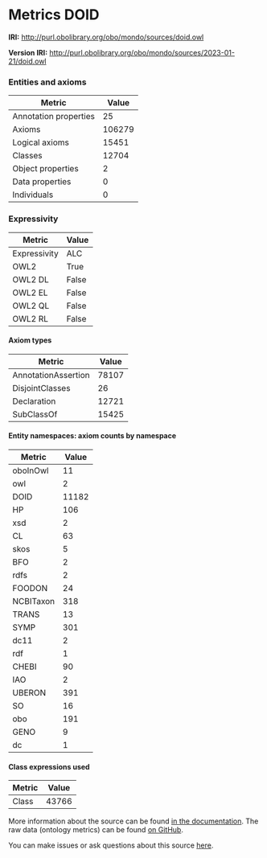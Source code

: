 # Metrics DOID

**IRI:** http://purl.obolibrary.org/obo/mondo/sources/doid.owl

**Version IRI:** http://purl.obolibrary.org/obo/mondo/sources/2023-01-21/doid.owl

### Entities and axioms

| Metric | Value |
| ------ | ----- |
| Annotation properties | 25 |
| Axioms | 106279 |
| Logical axioms | 15451 |
| Classes | 12704 |
| Object properties | 2 |
| Data properties | 0 |
| Individuals | 0 |


### Expressivity

| Metric | Value |
| ------ | ----- |
| Expressivity | ALC |
| OWL2 | True |
| OWL2 DL | False |
| OWL2 EL | False |
| OWL2 QL | False |
| OWL2 RL | False |

#### Axiom types

| Metric | Value |
| ------ | ----- |
| AnnotationAssertion | 78107 |
| DisjointClasses | 26 |
| Declaration | 12721 |
| SubClassOf | 15425 |


#### Entity namespaces: axiom counts by namespace

| Metric | Value |
| ------ | ----- |
| oboInOwl | 11 |
| owl | 2 |
| DOID | 11182 |
| HP | 106 |
| xsd | 2 |
| CL | 63 |
| skos | 5 |
| BFO | 2 |
| rdfs | 2 |
| FOODON | 24 |
| NCBITaxon | 318 |
| TRANS | 13 |
| SYMP | 301 |
| dc11 | 2 |
| rdf | 1 |
| CHEBI | 90 |
| IAO | 2 |
| UBERON | 391 |
| SO | 16 |
| obo | 191 |
| GENO | 9 |
| dc | 1 |


#### Class expressions used

| Metric | Value |
| ------ | ----- |
| Class | 43766 |


More information about the source can be found [in the documentation](../sources.md). The raw data (ontology metrics) can be found [on GitHub](https://github.com/monarch-initiative/mondo-ingest/tree/main/src/ontology/metadata).

You can make issues or ask questions about this source [here](https://github.com/monarch-initiative/mondo-ingest/issues).

